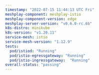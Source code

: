 ```yaml
---
timestamp: "2022-07-15 11:44:13 UTC Fri"
meshplay-component: meshplay-istio
meshplay-component-version: edge
meshplay-server-version: "v0.6.0-rc.6b"
k8s-distro: minikube
k8s-version: "v1.20.11"
service-mesh: istio
service-mesh-version: "1.12.9"
tests:
  pod/istiod: "Running"
  pod/istio-egressgateway: "Running"
  pod/istio-ingressgateway:  "Running"
overall-status: "passing"
---
```

